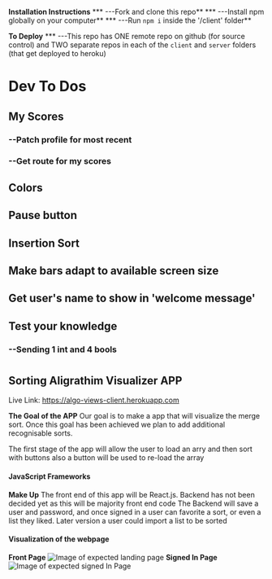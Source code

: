 **Installation Instructions**
*** ---Fork and clone this repo**
*** ---Install npm globally on your computer**
*** ---Run `npm i` inside the '/client' folder**

**To Deploy**
*** ---This repo has ONE remote repo on github (for source control) and TWO separate repos in each of the `client` and `server` folders (that get deployed to heroku)

# #

# Dev To Dos

## My Scores
### --Patch profile for most recent
### --Get route for my scores
## Colors
## Pause button
## Insertion Sort
## Make bars adapt to available screen size
## Get user's name to show in 'welcome message'

## Test your knowledge
### --Sending 1 int and 4 bools

# #

## Sorting Aligrathim Visualizer APP
Live Link: https://algo-views-client.herokuapp.com

**The Goal of the APP**
Our goal is to make a app that will visualize the merge sort. Once this goal has been achieved we plan to add additional recognisable sorts.

The first stage of the app will allow the user to load an arry and then sort with buttons also a button will be used to re-load the array

#### JavaScript Frameworks
**Make Up**
The front end of this app will be React.js.
Backend has not been decided yet as this will be majority front end code
The Backend will save a user and password, and once signed in a user can favorite a sort, or even a list they liked.
Later version a user could import a list to be sorted

#### Visualization of the webpage
**Front Page**
![Image of expected landing page](Sorting_Visualizer_front_page.png)
**Signed In Page**
![Image of expected signed In Page](Sorting_Visualizer_signed_in_page.png)